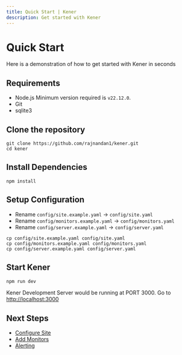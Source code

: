 ```yaml
---
title: Quick Start | Kener
description: Get started with Kener
---
```


# Quick Start

Here is a demonstration of how to get started with Kener in seconds

## Requirements

-   Node.js Minimum version required is `v22.12.0`.
-   Git
-   sqlite3

## Clone the repository

```shell
git clone https://github.com/rajnandan1/kener.git
cd kener
```

## Install Dependencies

```shell
npm install
```

## Setup Configuration

-   Rename `config/site.example.yaml` -> `config/site.yaml`
-   Rename `config/monitors.example.yaml` -> `config/monitors.yaml`
-   Rename `config/server.example.yaml` -> `config/server.yaml`

```shell
cp config/site.example.yaml config/site.yaml
cp config/monitors.example.yaml config/monitors.yaml
cp config/server.example.yaml config/server.yaml
```

## Start Kener

```bash
npm run dev
```

Kener Development Server would be running at PORT 3000. Go to [http://localhost:3000](http://localhost:3000)

## Next Steps

-   [Configure Site](/docs/customize-site)
-   [Add Monitors](/docs/monitors)
-   [Alerting](/docs/alerting)
